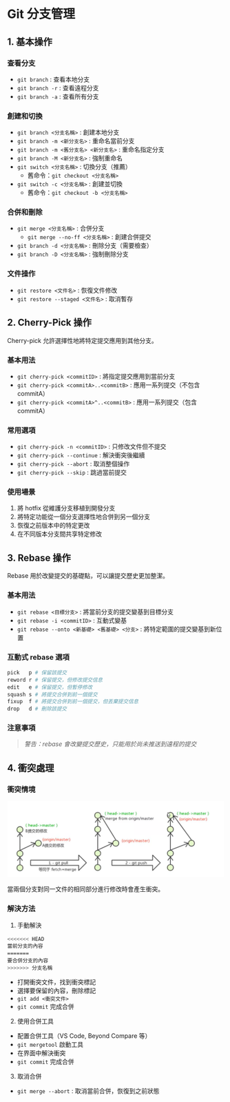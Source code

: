 # Git 分支管理

## 1. 基本操作

### 查看分支

- `git branch` : 查看本地分支
- `git branch -r` : 查看遠程分支
- `git branch -a` : 查看所有分支

### 創建和切換

- `git branch <分支名稱>` : 創建本地分支
- `git branch -m <新分支名>` : 重命名當前分支
- `git branch -m <舊分支名> <新分支名>` : 重命名指定分支
- `git branch -M <新分支名>` : 強制重命名
- `git switch <分支名稱>` : 切換分支（推薦）
  - 舊命令：`git checkout <分支名稱>`
- `git switch -c <分支名稱>` : 創建並切換
  - 舊命令：`git checkout -b <分支名稱>`

### 合併和刪除

- `git merge <分支名稱>` : 合併分支
  - `git merge --no-ff <分支名稱>` : 創建合併提交
- `git branch -d <分支名稱>` : 刪除分支（需要檢查）
- `git branch -D <分支名稱>` : 強制刪除分支

### 文件操作

- `git restore <文件名>` : 恢復文件修改
- `git restore --staged <文件名>` : 取消暫存

## 2. Cherry-Pick 操作

Cherry-pick 允許選擇性地將特定提交應用到其他分支。

### 基本用法

- `git cherry-pick <commitID>` : 將指定提交應用到當前分支
- `git cherry-pick <commitA>..<commitB>` : 應用一系列提交（不包含 commitA）
- `git cherry-pick <commitA>^..<commitB>` : 應用一系列提交（包含 commitA）

### 常用選項

- `git cherry-pick -n <commitID>` : 只修改文件但不提交
- `git cherry-pick --continue` : 解決衝突後繼續
- `git cherry-pick --abort` : 取消整個操作
- `git cherry-pick --skip` : 跳過當前提交

### 使用場景

1. 將 hotfix 從維護分支移植到開發分支
2. 將特定功能從一個分支選擇性地合併到另一個分支
3. 恢復之前版本中的特定更改
4. 在不同版本分支間共享特定修改

## 3. Rebase 操作

Rebase 用於改變提交的基礎點，可以讓提交歷史更加整潔。

### 基本用法

- `git rebase <目標分支>` : 將當前分支的提交變基到目標分支
- `git rebase -i <commitID>` : 互動式變基
- `git rebase --onto <新基礎> <舊基礎> <分支>` : 將特定範圍的提交變基到新位置

### 互動式 rebase 選項

```bash
pick   p # 保留該提交
reword r # 保留提交，但修改提交信息
edit   e # 保留提交，但暫停修改
squash s # 將提交合併到前一個提交
fixup  f # 將提交合併到前一個提交，但丟棄提交信息
drop   d # 刪除該提交
```

### 注意事項

> _警告：rebase 會改變提交歷史，只能用於尚未推送到遠程的提交_

## 4. 衝突處理

### 衝突情境

![concept3](assets/concept3_conflict.png)

當兩個分支對同一文件的相同部分進行修改時會產生衝突。

### 解決方法

1. 手動解決

```bash
<<<<<<< HEAD
當前分支的內容
=======
要合併分支的內容
>>>>>>> 分支名稱
```

- 打開衝突文件，找到衝突標記
- 選擇要保留的內容，刪除標記
- `git add <衝突文件>`
- `git commit` 完成合併

2. 使用合併工具

- 配置合併工具（VS Code, Beyond Compare 等）
- `git mergetool` 啟動工具
- 在界面中解決衝突
- `git commit` 完成合併

3. 取消合併

- `git merge --abort` : 取消當前合併，恢復到之前狀態
